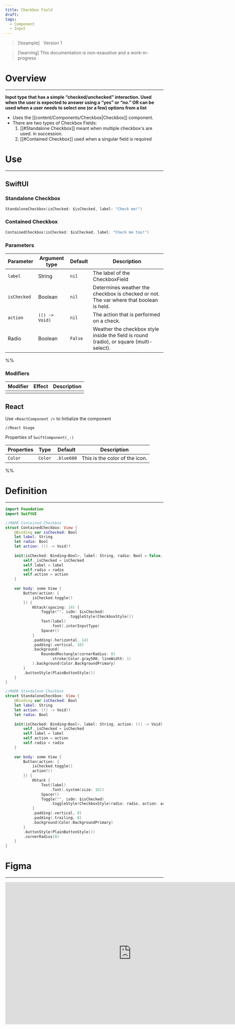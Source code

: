 ```yaml
---
title: Checkbox Field
draft: 
tags:
  - Component
  - Input
---
```

> [!example] &nbsp;&nbsp;Version 1

> [!warning] This documentation is non-exaustive and a work-in-progress

# Overview
---

**Input type that has a simple “checked/unchecked” interaction. Used when the user is expected to answer using a “yes” or “no.” OR can be used when a user needs to select one (or a few) options from a list**
- Uses the [[content/Components/Checkbox|Checkbox]] component.
- There are two types of Checkbox Fields:
	1) [[#Standalone Checkbox]] meant when multiple checkbox's are used. in succession.
	2) [[#Contained Checkbox]] used when a singular field is required
# Use

---
## SwiftUI

### Standalone Checkbox

```swift
StandaloneCheckbox(isChecked: $isChecked, label: "Check me!")
```

### Contained Checkbox

```swift
ContainedCheckbox(isChecked: $isChecked, label: "Check me too!")
```

### Parameters

| Parameter   | Argument type  | Default | Description                                                                             |
| ----------- | -------------- | ------- | --------------------------------------------------------------------------------------- |
| `label`     | String         | `nil`   | The label of the CheckboxField                                                          |
| `isChecked` | Boolean        | `nil`   | Determines weather the checkbox is checked or not. The var where that boolean is held.  |
| `action`    | `(() -> Void)` | `nil`   | The action that is performed on a check.                                                |
| Radio       | Boolean        | `False` | Weather the checkbox style inside the field is round (radio), or square (multi-select). |
%%
### Modifiers

| Modifier | Effect | Description |
| -------- | ------ | ----------- |
|          |        |             |

 ## React

Use `<ReactComponent />` to Initialize the component

```tsx title="React"
//React Usage
```

Properties of `SwiftComponent(_:)`

| Properties | Type    | Default    | Description                    |
| ---------- | ------- | ---------- | ------------------------------ |
| `Color`    | `Color` | `.blue600` | This is the color of the icon. |
 %%
# Definition
---
```swift title="CheckboxField.swift"
import Foundation
import SwiftUI

//MARK Contained Checkbox
struct ContainedCheckbox: View {
    @Binding var isChecked: Bool
    let label: String
    let radio: Bool
    let action: (() -> Void)?
    
    init(isChecked: Binding<Bool>, label: String, radio: Bool = false, action: (() -> Void)? = nil) {
        self._isChecked = isChecked
        self.label = label
        self.radio = radio
        self.action = action
    }
    
    var body: some View {
        Button(action: {
            isChecked.toggle()
        }) {
            HStack(spacing: 14) {
                Toggle("", isOn: $isChecked)
                            .toggleStyle(CheckboxStyle())
                Text(label)
                    .font(.interInputType)
                Spacer()
            }
            .padding(.horizontal, 14)
            .padding(.vertical, 16)
            .background(
                RoundedRectangle(cornerRadius: 8)
                    .stroke(Color.gray500, lineWidth: 1)
            ).background(Color.BackgroundPrimary)
        }
        .buttonStyle(PlainButtonStyle())
    }
}

//MARK Standalone Checkbox
struct StandaloneCheckbox: View {
    @Binding var isChecked: Bool
    let label: String
    let action: (() -> Void)?
    let radio: Bool
    
    init(isChecked: Binding<Bool>, label: String, action: (() -> Void)? = nil, radio: Bool = false) {
        self._isChecked = isChecked
        self.label = label
        self.action = action
        self.radio = radio
    }
    
    var body: some View {
        Button(action: {
            isChecked.toggle()
            action?()
        }) {
            HStack {
                Text(label)
                    .font(.system(size: 16))
                Spacer()
                Toggle("", isOn: $isChecked)
                    .toggleStyle(CheckboxStyle(radio: radio, action: action))
            }
            .padding(.vertical, 8)
            .padding(.trailing, 8)
            .background(Color.BackgroundPrimary)
        }
        .buttonStyle(PlainButtonStyle())
        .cornerRadius(8)
    }
}

```
# Figma
---
<iframe style="border: 1px solid rgba(0, 0, 0, 0.1);" width="800" height="450" src="https://www.figma.com/embed?embed_host=share&url=https%3A%2F%2Fwww.figma.com%2Fdesign%2FYdYApHlAjaKaJwv7ogVBoy%2FFaaviator-Design-System-(v1)%3Fnode-id%3D2890-126%26t%3DfSbyYOn9zNHADTrZ-1" allowfullscreen></iframe>
